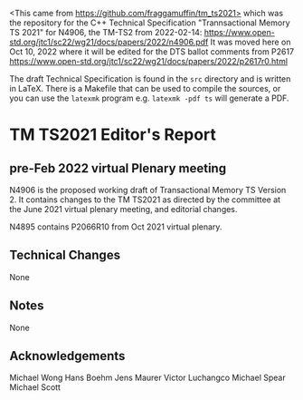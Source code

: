 <This came from https://github.com/fraggamuffin/tm_ts2021> which was the repository for
the C++ Technical Specification "Trannsactional Memory TS 2021" for N4906, the TM-TS2 from 2022-02-14:
https://www.open-std.org/jtc1/sc22/wg21/docs/papers/2022/n4906.pdf
It was moved here on Oct 10, 2022 where it will be edited for the DTS ballot comments from P2617
https://www.open-std.org/jtc1/sc22/wg21/docs/papers/2022/p2617r0.html

The draft Technical Specification is found in the `src` directory and is
written in LaTeX. There is a Makefile that can be used to compile the
sources, or you can use the `latexmk` program e.g. `latexmk -pdf ts`
will generate a PDF.

# TM TS2021 Editor's Report

## pre-Feb 2022 virtual Plenary meeting

N4906 is the proposed working draft of Transactional Memory TS Version 2. It contains changes to the TM TS2021 as directed by the committee at the June 2021 virtual plenary meeting, and editorial changes.

N4895 contains P2066R10 from Oct 2021 virtual plenary.

## Technical Changes

None

## Notes

None

## Acknowledgements

Michael Wong
Hans Boehm
Jens Maurer
Victor Luchangco
Michael Spear
Michael Scott
